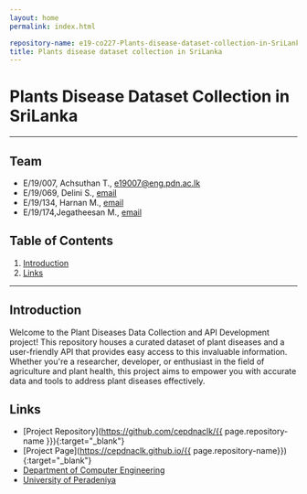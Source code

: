 ```yaml
---
layout: home
permalink: index.html

repository-name: e19-co227-Plants-disease-dataset-collection-in-SriLanka
title: Plants disease dataset collection in SriLanka
---
```


[comment]: # "This is the standard layout for the project, but you can clean this and use your own template"

# Plants Disease Dataset Collection in SriLanka

---

<!-- 
This is a sample image, to show how to add images to your page. To learn more options, please refer [this](https://projects.ce.pdn.ac.lk/docs/faq/how-to-add-an-image/)

![Sample Image](./images/sample.png)
 -->

## Team
-  E/19/007, Achsuthan T., e19007@eng.pdn.ac.lk
-  E/19/069, Delini S., [email](mailto:e19069@eng.pdn.ac.lk)
-  E/19/134, Harnan M., [email](mailto:e19134@eng.pdn.ac.lk)
-  E/19/174,Jegatheesan M., [email](mailto:e19174@eng.pdn.ac.lk)

## Table of Contents
1. [Introduction](#introduction)
2. [Links](#links)

---

## Introduction

Welcome to the Plant Diseases Data Collection and API Development project! This repository houses a curated dataset of plant diseases and a user-friendly API that provides easy access to this invaluable information. Whether you're a researcher, developer, or enthusiast in the field of agriculture and plant health, this project aims to empower you with accurate data and tools to address plant diseases effectively.

## Links

- [Project Repository](https://github.com/cepdnaclk/{{ page.repository-name }}){:target="_blank"}
- [Project Page](https://cepdnaclk.github.io/{{ page.repository-name}}){:target="_blank"}
- [Department of Computer Engineering](http://www.ce.pdn.ac.lk/)
- [University of Peradeniya](https://eng.pdn.ac.lk/)


[//]: # (Please refer this to learn more about Markdown syntax)
[//]: # (https://github.com/adam-p/markdown-here/wiki/Markdown-Cheatsheet)
